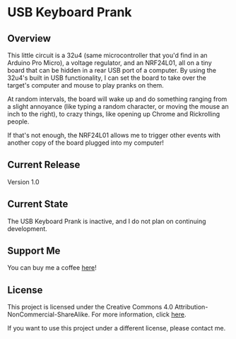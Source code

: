 # USB Keyboard Prank

## Overview
This little circuit is a 32u4 (same microcontroller that you'd find in an Arduino Pro Micro), a voltage regulator, and an NRF24L01, all on a tiny board that can be hidden in a rear USB port of a computer. By using the 32u4's built in USB functionality, I can set the board to take over the target's computer and mouse to play pranks on them.

At random intervals, the board will wake up and do something ranging from a slight annoyance (like typing a random character, or moving the mouse an inch to the right), to crazy things, like opening up Chrome and Rickrolling people.

If that's not enough, the NRF24L01 allows me to trigger other events with another copy of the board plugged into my computer!

## Current Release
Version 1.0

## Current State
The USB Keyboard Prank is inactive, and I do not plan on continuing development.

## Support Me
You can buy me a coffee [here](https://www.buymeacoffee.com/jimheaney)!

## License
This project is licensed under the Creative Commons 4.0 Attribution-NonCommercial-ShareAlike. For more information, click [here](https://creativecommons.org/licenses/by-nc-sa/4.0/).

If you want to use this project under a different license, please contact me. 
